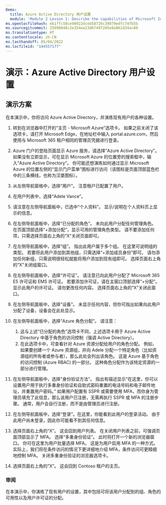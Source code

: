 ```yaml
---
Demo:
  title: Azure Active Directory 用户设置
  module: 'Module 2 Lesson 1: Describe the capabilities of Microsoft Identity and access management solutions: Explore the services and identity types of Azure AD'
ms.openlocfilehash: eb1ffc50ce90922dced58726c39879edfc74fb5b
ms.sourcegitcommit: 25998048c2e354ea23d6f497205e8a062d34ac80
ms.translationtype: HT
ms.contentlocale: zh-CN
ms.lasthandoff: 05/04/2022
ms.locfileid: "144557177"
---
```

# <a name="demo-azure-active-directory-user-settings"></a>演示：Azure Active Directory 用户设置

## <a name="demo-scenario"></a>演示方案

在本演示中，你将访问 Azure Active Directory，并演练现有用户的各种设置。

1. 转到在浏览器中打开的“主页 - Microsoft Azure”选项卡。  如果之前关闭了该选项卡，请打开 Microsoft Edge，在地址栏中输入 portal.azure.com，然后使用与 Microsoft 365 租户相同的管理员凭据进行登录。

1. Azure 门户的登陆页面显示 Azure 服务，请选择“Azure Active Directory”。 如果没有立即显示，可在显示 Microsoft Azure 的位置旁的搜索框中，输入“Azure Active Directory”。  你可能还想演练如何通过显示 Microsoft Azure 的位置左侧的“显示门户菜单”图标进行访问（该图标是页面顶部蓝色栏中的三条横线，也称为汉堡图标）。

1. 从左侧导航窗格中，选择“用户”。 注意租户已配置了用户。

1. 在用户列表中，选择“Adele Vance”。

1. 请注意在左侧导航面板中，已选中“个人资料”。  显示/说明在个人资料页上显示的信息。

1. 在左侧导航面板中，选择“已分配的角色”。  未向此用户分配任何管理角色。  在页面顶部选择“+添加分配”，显示可用的管理角色类型。  请不要添加任何项，只需选择页面右上角的“X”关闭页面即可。

1. 在左侧导航面板中，选择“组”。  指出此用户属于多个组。  在这里可说明组的类型。  若要将此用户添加到其他组，只需选择“+添加成员身份”即可。  请勿添加任何新组，只需说明很轻松就能将用户添加到现有组即可。 选择页面右上角的“X”关闭组窗口。

1. 在左侧导航面板中，选择“许可证”。 请注意已向此用户分配了 Microsoft 365 E5 许可证和 EMS 许可证。  若要添加许可证，请在主窗口顶部选择“+分配”。  显示此用户的许可证。 请勿更改任何内容。  选择页面右上角的“X”关闭此窗口。

1. 在左侧导航面板中，选择“设备”。  未显示任何内容，但你可指出如果向此用户分配了设备，设备会在此处显示。

1. 在左侧导航面板中，选择“Azure 角色分配”。  请注意：
    1. 这与上述“已分配的角色”选项卡不同，上述选项卡用于 Azure Active Directory 中基于角色的访问控制（强调 Active Directory）。
    1. 在此选项卡中，可查看针对 Azure 资源分配给用户的角色分配。 例如，如果要创建一个 Azure 资源组，并向 Adele 分配一个特定角色（比如资源组的所有者或参与者），那么此处会列出该角色。 这是 Azure 基于角色的访问控制 (Azure RBAC) 的一部分。 这种角色分配作为该特定资源的一部分进行管理。

1. 在左侧导航面板中，选择“身份验证方法”。  指出有描述显示“在这里，你可以设置用户用于执行多重身份验证和自助式密码重置的电话号码和电子邮件地址，并重置用户密码。” 如果用户配置有 SSPR 或需要使用 MFA，而你身为管理员填充了此信息，那么该用户已注册，无需再执行 SSPR 或 MFA 的注册步骤。  通常，用户会自行注册，而不是由管理员进行注册。

1. 在左侧导航面板中，选择“登录”。在这里，你能看到此用户的登录活动。  由于此用户尚未登录，因此你可能看不到其任何信息。

1. 选择页面右上角的“X”。 这会回到用户列表。  在关闭用户列表之前，可强调页面顶部显示了 MFA。  选择“多重身份验证”。  此时将打开一个新的浏览器窗口。  你可在这里为用户批量选择 MFA。  这是为用户启用 MFA 的一种方式。  实际上，我们将在条件访问的情况下更详细地介绍 MFA，条件访问可更精细地控制 MFA。  关闭多重身份验证的浏览器选项卡。

1. 选择页面右上角的“X”。 这会回到 Contoso 租户的主页。

### <a name="review"></a>审阅

在本演示中，你演练了现有用户的设置，其中包括可将该用户分配到的组、角色的可用性以及用户许可证的分配。
